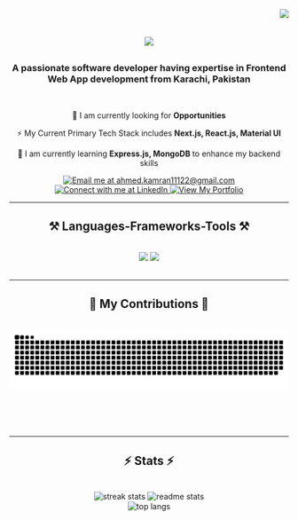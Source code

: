 <img align="right" src="https://visitor-badge.laobi.icu/badge?page_id=AhmedKamran1.AhmedKamran1" />

<h1 align="center">
    <img src="https://readme-typing-svg.herokuapp.com/?font=Righteous&size=35&center=true&vCenter=true&width=900&height=70&duration=6000&lines=Hi+There!+👋;+I+am+Ahmed+Kamran!;A+Passionate+Fullstack+Web+App+Developer+⚡;" />
</h1>

<h3 align="center">A passionate software developer having expertise in Frontend Web App development from Karachi, Pakistan</h3>

<br/>

<div align="center">
 
 🔭 I am currently looking for **Opportunities**

 ⚡ My Current Primary Tech Stack includes **Next.js, React.js, Material UI**
 
 🌱 I am currently learning **Express.js, MongoDB** to enhance my backend skills

 </div>
 
<div align="center"> 

  <a id="email" href="mailto:ahmed.kamran11122@gmail.com">
    <img src="https://img.shields.io/badge/Gmail-333333?style=for-the-badge&logo=gmail&logoColor=red" title="Email me at ahmed.kamran11122@gmail.com"/>
  </a>

  <a id="linkedin" href="https://www.linkedin.com/in/ahmed-kamran-1742b4239/" target="_blank">
    <img src="https://img.shields.io/badge/LinkedIn-0077B5?style=for-the-badge&logo=linkedin&logoColor=white" title="Connect with me at LinkedIn" target="_blank"/>
  </a>
   
  <a id="portfolio" href="https://ahmed-portfolio-omega.vercel.app/" target="_blank">
     <img src="https://img.shields.io/badge/Portfolio-FF5722?style=for-the-badge&logo=todoist&logoColor=white" title="View My Portfolio" target="_blank" /> <!-- sqlite, safari, google-chrome are other good icon options -->
  </a>
</div>

 <hr/>
 
<h2 align="center">⚒️ Languages-Frameworks-Tools ⚒️</h2>
<br/>
<div align="center">
    <img src="https://skillicons.dev/icons?i=react,mui,html,css,vscode,github,git" />
    <img src="https://skillicons.dev/icons?i=nodejs,javascript,express,mongodb,java,nextjs,mysql" /><br>
</div>

<br/>
<hr/>

<div align="center">
  <h2>🐍 My Contributions 🐍</h2>
  <br>
  <img alt="snake eating my contributions" src="https://raw.githubusercontent.com/AhmedKamran1/AhmedKamran1/output/github-contribution-grid-snake.svg" />
  
  <br/><br/><br/>
</div>

<hr/>

<h2 align="center">⚡ Stats ⚡</h2>
<br>
<div align=center>
  <img width=390 src="https://streak-stats.demolab.com/?user=AhmedKamran1&count_private=true&theme=react&border_radius=10" alt="streak stats"/>
  <img width=390 src="https://github-readme-stats.vercel.app/api?username=AhmedKamran1&count_private=true&show_icons=true&theme=react&rank_icon=github&border_radius=10" alt="readme stats" />
  <br/>
  <img width=325 align="center" src="https://github-readme-stats.vercel.app/api/top-langs/?username=AhmedKamran1&hide=HTML&langs_count=8&layout=compact&theme=react&border_radius=10&size_weight=0.5&count_weight=0.5&exclude_repo=github-readme-stats" alt="top langs" />
</div>
